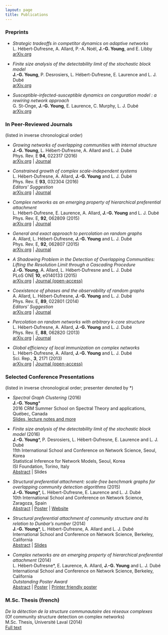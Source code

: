 ```yaml
---
layout: page
title: Publications
---
```


### Preprints

* _Strategic tradeoffs in competitor dynamics on adaptive networks_<br/> 
L. Hébert-Dufresne, A. Allard, P.-A. Noël, **J.-G. Young**,  and E. Libby<br/>
[arXiv.org](http://arxiv.org/abs/1607.04632)

* _Finite size analysis of the detectability limit of the stochastic block model_<br/> 
**J.-G. Young**, P. Desrosiers, L. Hébert-Dufresne, E. Laurence and L. J. Dubé<br/>
[arXiv.org](https://arxiv.org/abs/1701.00062)

* _Susceptible-infected-susceptible dynamics on conguration model :  a rewiring network approach_<br/>
G. St-Onge, **J.-G. Young**, E. Laurence, C. Murphy, L. J. Dubé<br/>
[arXiv.org](https://arxiv.org/abs/1701.01740)

<div class="end-of-post"></div>

### In Peer-Reviewed Journals

<p>(listed in inverse chronological order)</p>

* _Growing networks of overlapping communities with internal structure_<br/>
**J.-G. Young**, L. Hébert-Dufresne, A. Allard and L. J. Dubé<br/>
Phys. Rev. E **94**, 022317 (2016)<br/>
[arXiv.org](http://arxiv.org/abs/1603.05566) | [Journal](http://dx.doi.org/10.1103/physreve.94.022317)

* _Constrained growth of complex scale-independent systems_<br/> 
L. Hébert-Dufresne, A. Allard, **J.-G. Young** and L. J. Dubé<br/>
Phys. Rev. E **93**, 032304 (2016)<br/>
<i class="fa fa-star" aria-hidden="true"></i>_Editors' Suggestion_<br/>
[arXiv.org](http://arxiv.org/abs/1310.0112) | [Journal](http://dx.doi.org/10.1103/PhysRevE.93.032304)

* _Complex networks as an emerging property of hierarchical preferential attachment_<br/> 
 L. Hébert-Dufresne, E. Laurence, A. Allard, **J.-G. Young** and L. J. Dubé<br/>
Phys. Rev. E, **92**, 062809 (2015)<br/>
[arXiv.org](http://arxiv.org/abs/1312.0171) | [Journal](http://dx.doi.org/10.1103/PhysRevE.92.062809)

* _General and exact approach to percolation on random graphs_<br/> 
 A. Allard, L. Hébert-Dufresne, **J.-G. Young** and L. J. Dubé<br/>
Phys. Rev. E, **92**, 062807 (2015)<br/>
[arXiv.org](http://arxiv.org/abs/1509.01207) | [Journal](http://dx.doi.org/10.1103/PhysRevE.92.062807)

* _A Shadowing Problem in the Detection of Overlapping Communities: Lifting the Resolution Limit through a Cascading Procedure_<br/> 
**J.-G. Young**, A. Allard, L. Hébert-Dufresne and L. J. Dubé<br/>
PLoS ONE **10**, e0140133 (2015)<br/>
[arXiv.org](http://arxiv.org/abs/1211.1364) | [Journal (open-access)](http://journals.plos.org/plosone/article?id=10.1371/journal.pone.0140133) 

* _Coexistence of phases and the observability of random graphs_<br/> 
A. Allard, L. Hébert-Dufresne, **J.-G. Young** and L. J. Dubé<br/>
Phys. Rev. E, **89**, 022801 (2014)<br/>
<i class="fa fa-star" aria-hidden="true"></i>_Editors' Suggestion_<br/>
[arXiv.org](http://arxiv.org/abs/1309.7983) | [Journal](http://dx.doi.org/10.1103/PhysRevE.89.022801)

* _Percolation on random networks with arbitrary k-core structure_<br/> 
L. Hébert-Dufresne, A. Allard, **J.-G. Young** and L. J. Dubé<br/>
Phys. Rev. E, **88**, 062820 (2013)<br/>
[arXiv.org](http://arxiv.org/abs/1308.6537) | [Journal](http://dx.doi.org/10.1103/PhysRevE.88.062820)

* _Global efficiency of local immunization on complex networks_<br/> 
L. Hébert-Dufresne, A. Allard, **J.-G. Young** and L. J. Dubé<br/>
Sci. Rep., **3**, 2171 (2013)<br/>
[arXiv.org](http://arxiv.org/abs/1208.5768) | [Journal (open-access)](http://dx.doi.org/10.1038/srep02171)

<div class="end-of-post"></div>

### Selected Conference Presentations

<p>(listed in inverse chronological order;  presenter denoted by *)</p>

* _Spectral Graph Clustering_ (2016)<br/> 
**J.-G. Young***<br/>
2016 CRM Summer School on Spectral Theory and applications, Québec, Canada<br/>
[Slides, lecture notes and more](crm2016/index.html)

* _Finite size analysis of the detectability limit of the stochastic block model_ (2016)<br/> 
**J.-G. Young***, P. Desrosiers, L. Hébert-Dufresne, E. Laurence and L. J. Dubé<br/>
<i class="fa fa-angle-right"></i> 11th International School and Conference on Network Science, Seoul, Korea<br/>
<i class="fa fa-angle-right"></i> Statistical Inference for Network Models, Seoul, Korea<br/>
<i class="fa fa-angle-right"></i> ISI Foundation, Torino, Italy<br/>
[Abstract](http://www.dynamica.phy.ulaval.ca/fileadmin/abs/netsci2016_abs_jg.pdf) | Slides

* _Structural preferential attachment: scale-free benchmark graphs for overlapping community detection algorithms_ (2015)<br/> 
**J.-G. Young***, L. Hébert-Dufresne, E. Laurence and L. J. Dubé<br/>
10th International School and Conference on Network Science, Zaragoza, Spain <br/>
[Abstract](files/netsci2015_JGYAbstract.pdf) | [Poster](http://www.dynamica.phy.ulaval.ca/fileadmin/posters/netsci2015_poster_ogy.pdf) | [Website](http://www.spa-networks.org)

* _Structural preferential attachment of community structure and its relation to Dunbar’s number_ (2014)<br/> 
**J.-G. Young***, L. Hébert-Dufresne, A. Allard and L. J. Dubé<br/>
International School and Conference on Network Science, Berkeley, California <br/>
[Abstract](files/netsci2014_JGYAbstract.pdf) | [Slides](https://speakerdeck.com/jgyou/structural-preferential-attachment-of-community-structure-and-its-relation-to-dunbars-number)

* _Complex networks are an emerging property of hierarchical preferential attachment_  (2014)  <br/> 
L. Hébert-Dufresne*, E. Laurence, A. Allard, **J.-G. Young** and L. J. Dubé<br/>
International School and Conference on Network Science, Berkeley, California<br/>
<i class="fa fa-star" aria-hidden="true"></i> _Outstanding Poster Award_<br/>
[Abstract](files/netsci2014_LHDAbstract.pdf) |
[Poster](files/netsci2014_LHDPoster.pdf) | 
[Printer friendly poster](files/netsci2014_LHDPoster_printer.pdf)

<div class="end-of-post"></div>

### M.Sc. Thesis (french)

_De la détection de la structure communautaire des réseaux complexes_<br/> 
(Of community structure detection on complex networks)<br/>
M.Sc. Thesis, Université Laval (2014)<br/>
[Full text](http://www.dynamica.phy.ulaval.ca/fileadmin/theses/young14_master.pdf) 
